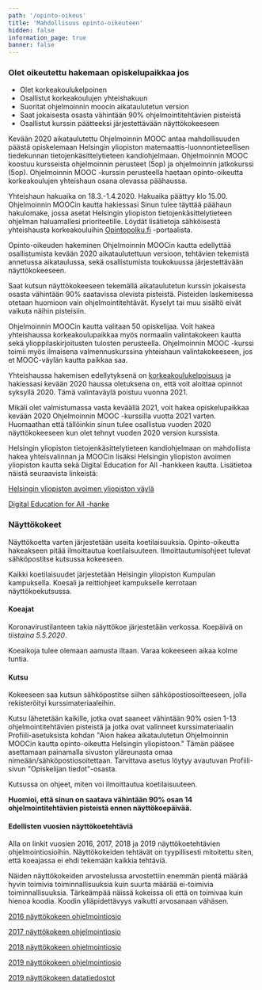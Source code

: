```yaml
---
path: '/opinto-oikeus'
title: 'Mahdollisuus opinto-oikeuteen'
hidden: false
information_page: true
banner: false
---
```


### Olet oikeutettu hakemaan opiskelupaikkaa jos

* Olet korkeakoulukelpoinen
* Osallistut korkeakoulujen yhteishakuun
* Suoritat ohjelmoinnin moocin aikataulutetun version
* Saat jokaisesta osasta vähintään 90% ohjelmointitehtävien pisteistä
* Osallistut kurssin päätteeksi järjestettävään näyttökokeeseen

Kevään 2020 aikataulutettu Ohjelmoinnin MOOC antaa mahdollisuuden päästä opiskelemaan Helsingin yliopiston matemaattis-luonnontieteellisen tiedekunnan tietojenkäsittelytieteen kandiohjelmaan. Ohjelmoinnin MOOC koostuu kursseista ohjelmoinnin perusteet (5op) ja ohjelmoinnin jatkokurssi (5op). Ohjelmoinnin MOOC -kurssin perusteella haetaan opinto-oikeutta korkeakoulujen yhteishaun osana olevassa päähaussa.

Yhteishaun hakuaika on 18.3.-1.4.2020. Hakuaika päättyy klo 15.00. Ohjelmoinnin MOOCin kautta hakiessasi Sinun tulee täyttää päähaun hakulomake, jossa asetat Helsingin yliopiston tietojenkäsittelytieteen ohjelman haluamallesi prioriteetille. Löydät lisätietoja sähköisestä yhteishausta korkeakouluihin [Opintopolku.fi](https://opintopolku.fi/) -portaalista.

Opinto-oikeuden hakeminen Ohjelmoinnin MOOCin kautta edellyttää osallistumista kevään 2020 aikataulutettuun versioon, tehtävien tekemistä annetussa aikataulussa, sekä osallistumista toukokuussa järjestettävään näyttökokeeseen.

Saat kutsun näyttökokeeseen tekemällä aikataulutetun kurssin jokaisesta osasta vähintään 90% saatavissa olevista pisteistä. Pisteiden laskemisessa otetaan huomioon vain ohjelmointitehtävät. Kyselyt tai muu sisältö eivät vaikuta näihin pisteisiin.

Ohjelmoinnin MOOCin kautta valitaan 50 opiskelijaa. Voit hakea yhteishaussa korkeakoulupaikkaa myös normaalin valintakokeen kautta sekä ylioppilaskirjoitusten tulosten perusteella. Ohjelmoinnin MOOC -kurssi toimii myös ilmaisena valmennuskurssina yhteishaun valintakokeeseen, jos et MOOC-väylän kautta paikkaa saa.

Yhteishaussa hakemisen edellytyksenä on [korkeakoulukelpoisuus](https://www.helsinki.fi/fi/opiskelijaksi/yhteishaku/hakemuksen-liitteet-paahaussa#section-26498) ja hakiessasi kevään 2020 haussa oletuksena on, että voit aloittaa opinnot syksyllä 2020. Tämä valintaväylä poistuu vuonna 2021.

Mikäli olet valmistumassa vasta keväällä 2021, voit hakea opiskelupaikkaa kevään 2020 Ohjelmoinnin MOOC -kurssilla vuotta 2021 varten. Huomaathan että tällöinkin sinun tulee osallistua vuoden 2020 näyttökokeeseen kun olet tehnyt vuoden 2020 version kurssista.

Helsingin yliopiston tietojenkäsittelytieteen kandiohjelmaan on mahdollista hakea yhteisvalinnan ja MOOCin lisäksi Helsingin yliopiston avoimen yliopiston kautta sekä Digital Education for All -hankkeen kautta. Lisätietoa näistä seuraavista linkeistä:

[Helsingin yliopiston avoimen yliopiston väylä](https://www.helsinki.fi/fi/avoin-yliopisto/opiskelu/tule-opiskelemaan/tavoitteena-tutkinto)

[Digital Education for All -hanke](https://www.helsinki.fi/fi/projektit/digital-education-for-all/)

### Näyttökokeet

Näyttökoetta varten järjestetään useita koetilaisuuksia. Opinto-oikeutta hakeakseen pitää ilmoittautua koetilaisuuteen. Ilmoittautumisohjeet tulevat sähköpostitse kutsussa kokeeseen.

Kaikki koetilaisuudet järjestetään Helsingin yliopiston Kumpulan kampuksella. Koesali ja reittiohjeet kampukselle kerrotaan näyttökoekutsussa.

#### Koeajat

Koronavirustilanteen takia näyttökoe järjestetään verkossa. Koepäivä on *tiistaina 5.5.2020*.

Koeaikoja tulee olemaan aamusta iltaan. Varaa kokeeseen aikaa kolme tuntia.

#### Kutsu

Kokeeseen saa kutsun sähköpostitse siihen sähköpostiosoitteeseen, jolla rekisteröityi kurssimateriaaleihin.

Kutsu lähetetään kaikille, jotka ovat saaneet vähintään 90% osien 1-13 ohjelmointitehtävien pisteistä ja jotka ovat valinneet kurssimateriaalin Profiili-asetuksista kohdan "Aion hakea aikataulutetun Ohjelmoinnin MOOCin kautta opinto-oikeutta Helsingin yliopistoon." Tämän pääsee asettamaan painamalla sivuston yläreunasta omaa nimeään/sähköpostiosoitettaan. Tarvittava asetus löytyy avautuvan Profiili-sivun "Opiskelijan tiedot"-osasta.

Kutsussa on ohjeet, miten voi ilmoittautua koetilaisuuteen.

**Huomioi, että sinun on saatava vähintään 90% osan 14 ohjelmointitehtävien pisteistä ennen näyttökoepäivää.**

#### Edellisten vuosien näyttökoetehtäviä

Alla on linkit vuosien 2016, 2017, 2018 ja 2019 näyttökoetehtävien ohjelmointiosioihin. Näyttökokeiden tehtävät on tyypillisesti mitoitettu siten, että koeajassa ei ehdi tekemään kaikkia tehtäviä.

Näiden näyttökokeiden arvostelussa arvostettiin enemmän pientä määrää hyvin toimivia toiminnallisuuksia kuin suurta määrää ei-toimivia toiminnallisuuksia. Tärkeämpää näissä kokeissa oli että on toimivaa kuin hienoa koodia. Koodin ylläpidettävyys vaikutti arvosanaan vähäsen.

[2016 näyttökokeen ohjelmointiosio](./old-exams/2016.pdf)

[2017 näyttökokeen ohjelmointiosio](./old-exams/2017.pdf)

[2018 näyttökokeen ohjelmointiosio](./old-exams/2018.pdf)

[2019 näyttökokeen ohjelmointiosio](./old-exams/2019.pdf)

[2019 näyttökokeen datatiedostot](https://github.com/zygmuntz/goodbooks-10k)

<!-- Lisätietoja näyttökokeesta: [Näyttökokeesta](./nayttokokeesta) -->
